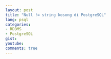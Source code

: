 ```yaml
---
layout: post
title: "Null != string kosong di PostgreSQL"
lang: psql
categories:
- RDBMS
- PostgreSQL
gist: 
youtube: 
comments: true
---
```


